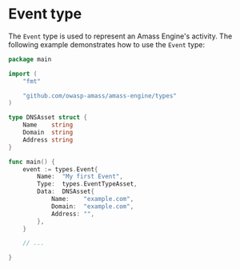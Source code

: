 # Event type

The `Event` type is used to represent an Amass Engine's activity. The following
example demonstrates how to use the `Event` type:

```go
package main

import (
    "fmt"

    "github.com/owasp-amass/amass-engine/types"
)

type DNSAsset struct {
    Name    string
    Domain  string
    Address string
}

func main() {
    event := types.Event{
        Name:  "My first Event",
        Type:  types.EventTypeAsset,
        Data:  DNSAsset{
            Name:    "example.com",
            Domain:  "example.com",
            Address: "",
        },
    }

    // ...

}
```
